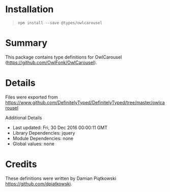 # Installation
> `npm install --save @types/owlcarousel`

# Summary
This package contains type definitions for OwlCarousel (https://github.com/OwlFonk/OwlCarousel).

# Details
Files were exported from https://www.github.com/DefinitelyTyped/DefinitelyTyped/tree/master/owlcarousel

Additional Details
 * Last updated: Fri, 30 Dec 2016 00:00:11 GMT
 * Library Dependencies: jquery
 * Module Dependencies: none
 * Global values: none

# Credits
These definitions were written by Damian Piątkowski <https://github.com/dpiatkowski>.
